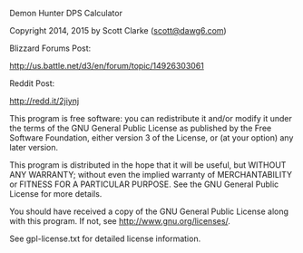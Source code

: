 Demon Hunter DPS Calculator

Copyright 2014, 2015 by Scott Clarke (scott@dawg6.com)

Blizzard Forums Post:

http://us.battle.net/d3/en/forum/topic/14926303061

Reddit Post:

http://redd.it/2jiynj

This program is free software: you can redistribute it and/or modify
it under the terms of the GNU General Public License as published by
the Free Software Foundation, either version 3 of the License, or
(at your option) any later version.

This program is distributed in the hope that it will be useful,
but WITHOUT ANY WARRANTY; without even the implied warranty of
MERCHANTABILITY or FITNESS FOR A PARTICULAR PURPOSE.  See the
GNU General Public License for more details.

You should have received a copy of the GNU General Public License
along with this program.  If not, see <http://www.gnu.org/licenses/>.
    
See gpl-license.txt for detailed license information.